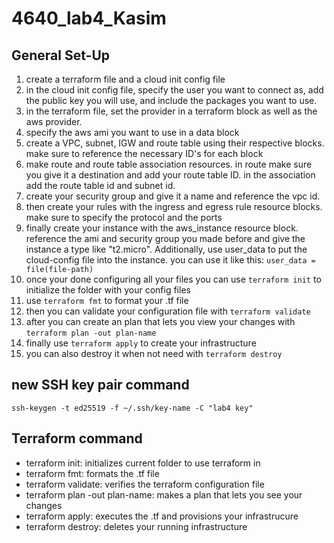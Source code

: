 # 4640_lab4_Kasim
## General Set-Up
1. create a terraform file and a cloud init config file
2. in the cloud init config file, specify the user you want to connect as, add the public key you will use, and include the packages you want to use.
3. in the terraform file, set the provider in a terraform block as well as the aws provider.
4. specify the aws ami you want to use in a data block
5. create a VPC, subnet, IGW and route table using their respective blocks. make sure to reference the necessary ID's for each block
6. make route and route table association resources. in route make sure you give it a destination and add your route table ID. in the association add the route table id and subnet id.
7. create your security group and give it a name and reference the vpc id.
8. then create your rules with the ingress and egress rule resource blocks. make sure to specify the protocol and the ports
9. finally create your instance with the aws_instance resource block. reference the ami and security group you made before and give the instance a type like "t2.micro". Additionally, use user_data to put the cloud-config file into the instance. you can use it like this: `user_data = file(file-path)`
10. once your done configuring all your files you can use `terraform init` to initialize the folder with your config files
11. use `terraform fmt` to format your .tf file
12. then you can validate your configuration file with `terraform validate`
13. after you can create an plan that lets you view your changes with `terraform plan -out plan-name`
14. finally use `terraform apply` to create your infrastructure
15. you can also destroy it when not need with `terraform destroy`
## new SSH key pair command
`ssh-keygen -t ed25519 -f ~/.ssh/key-name -C "lab4 key"`
## Terraform command
- terraform init: initializes current folder to use terraform in
- terraform fmt: formats the .tf file
- terraform validate: verifies the terraform configuration file
- terraform plan -out plan-name: makes a plan that lets you see your changes
- terraform apply: executes the .tf and provisions your infrastrucure
- terraform destroy: deletes your running infrastructure
